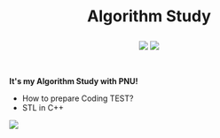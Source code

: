 # <p align="center">Algorithm Study</p>

<p align="center">
<img src="https://img.shields.io/badge/PYTHON-0696D7?style=for-the-badge&logo=Python&logoColor=black"> <img src="https://img.shields.io/badge/C++-E8E8E8?style=for-the-badge&logo=Cplusplus&logoColor=black">  
</p>
<br/>

__It's my Algorithm Study with PNU!__
- How to prepare Coding TEST?
- STL in C++

<img align="center" src="http://mazassumnida.wtf/api/v2/generate_badge?boj=dmdlzm123">
